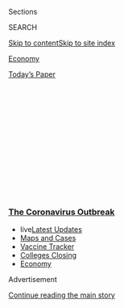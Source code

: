 <div id="app">

<div>

<div>

<div>

<div class="NYTAppHideMasthead css-1q2w90k e1suatyy0">

<div class="section css-ui9rw0 e1suatyy2">

<div class="css-eph4ug er09x8g0">

<div class="css-6n7j50">

</div>

<span class="css-1dv1kvn">Sections</span>

<div class="css-10488qs">

<span class="css-1dv1kvn">SEARCH</span>

</div>

[Skip to content](#site-content)[Skip to site
index](#site-index)

</div>

<div id="masthead-section-label" class="css-1wr3we4 eaxe0e00">

[Economy](https://www.nytimes3xbfgragh.onion/section/business/economy)

</div>

<div class="css-10698na e1huz5gh0">

</div>

</div>

<div id="masthead-bar-one" class="section hasLinks css-15hmgas e1csuq9d3">

<div class="css-uqyvli e1csuq9d0">

</div>

<div class="css-1uqjmks e1csuq9d1">

</div>

<div class="css-9e9ivx">

[](https://myaccount.nytimes3xbfgragh.onion/auth/login?response_type=cookie&client_id=vi)

</div>

<div class="css-1bvtpon e1csuq9d2">

[Today’s
Paper](https://www.nytimes3xbfgragh.onion/section/todayspaper)

</div>

</div>

</div>

</div>

<div data-aria-hidden="false">

<div id="site-content" data-role="main">

<div>

<div class="css-1aor85t" style="opacity:0.000000001;z-index:-1;visibility:hidden">

<div class="css-1hqnpie">

<div class="css-epjblv">

<span class="css-17xtcya">[Economy](/section/business/economy)</span><span class="css-x15j1o">|</span><span class="css-fwqvlz">Coronavirus
Shutdowns: Economists Look for Better
Answers</span>

</div>

<div class="css-k008qs">

<div class="css-1iwv8en">

<span class="css-18z7m18"></span>

<div>

</div>

</div>

<span class="css-1n6z4y">https://nyti.ms/2BFamlt</span>

<div class="css-1705lsu">

<div class="css-4xjgmj">

<div class="css-4skfbu" data-role="toolbar" data-aria-label="Social Media Share buttons, Save button, and Comments Panel with current comment count" data-testid="share-tools">

  - 
  - 
  - 
  - 
    
    <div class="css-6n7j50">
    
    </div>

  - 

</div>

</div>

</div>

</div>

</div>

</div>

<div class="css-13pd83m">

<div class="css-l9svim">

### [<span class="css-pa1jbp"><span class="css-1rxm0ex">The Coronavirus</span><span class="css-1rxm0ex"> Outbreak</span></span>](https://www.nytimes3xbfgragh.onion/news-event/coronavirus?name=styln-coronavirus-markets&region=TOP_BANNER&variant=undefined&block=storyline_menu_recirc&action=click&pgtype=Article&impression_id=e07b1660-e385-11ea-a6bd-919622e83b69)

  - <span class="css-ousu42"><span class="css-12clwdu">live</span>[Latest
    Updates](https://www.nytimes3xbfgragh.onion/2020/08/20/world/coronavirus-covid.html?name=styln-coronavirus-markets&region=TOP_BANNER&variant=undefined&block=storyline_menu_recirc&action=click&pgtype=Article&impression_id=e07b1661-e385-11ea-a6bd-919622e83b69)</span>
  - <span class="css-ousu42">[Maps and
    Cases](https://www.nytimes3xbfgragh.onion/interactive/2020/us/coronavirus-us-cases.html?name=styln-coronavirus-markets&region=TOP_BANNER&variant=undefined&block=storyline_menu_recirc&action=click&pgtype=Article&impression_id=e07b1662-e385-11ea-a6bd-919622e83b69)</span>
  - <span class="css-ousu42">[Vaccine
    Tracker](https://www.nytimes3xbfgragh.onion/interactive/2020/science/coronavirus-vaccine-tracker.html?name=styln-coronavirus-markets&region=TOP_BANNER&variant=undefined&block=storyline_menu_recirc&action=click&pgtype=Article&impression_id=e07b1663-e385-11ea-a6bd-919622e83b69)</span>
  - <span class="css-ousu42">[Colleges
    Closing](https://www.nytimes3xbfgragh.onion/2020/08/19/us/colleges-closing-covid.html?name=styln-coronavirus-markets&region=TOP_BANNER&variant=undefined&block=storyline_menu_recirc&action=click&pgtype=Article&impression_id=e07b1664-e385-11ea-a6bd-919622e83b69)</span>
  - <span class="css-ousu42">[Economy](https://www.nytimes3xbfgragh.onion/live/2020/08/20/business/stock-market-today-coronavirus?name=styln-coronavirus-markets&region=TOP_BANNER&variant=undefined&block=storyline_menu_recirc&action=click&pgtype=Article&impression_id=e07b1665-e385-11ea-a6bd-919622e83b69)</span>

</div>

</div>

<div id="top-wrapper" class="css-1sy8kpn">

<div id="top-slug" class="css-l9onyx">

Advertisement

</div>

[Continue reading the main
story](#after-top)

<div class="ad top-wrapper" style="text-align:center;height:100%;display:block;min-height:250px">

<div id="top" class="place-ad" data-position="top" data-size-key="top">

</div>

</div>

<div id="after-top">

</div>

</div>

<div>

<div id="sponsor-wrapper" class="css-1hyfx7x">

<div id="sponsor-slug" class="css-19vbshk">

Supported by

</div>

[Continue reading the main
story](#after-sponsor)

<div id="sponsor" class="ad sponsor-wrapper" style="text-align:center;height:100%;display:block">

</div>

<div id="after-sponsor">

</div>

</div>

<div class="css-186x18t">

</div>

<div class="css-1vkm6nb ehdk2mb0">

# Coronavirus Shutdowns: Economists Look for Better Answers

</div>

Researchers are developing models for more targeted closings (and
reopenings) that would curb the spread of infection at a less severe
economic cost.

<div class="css-18e8msd">

<div class="css-vp77d3 epjyd6m0">

<div class="css-hus3qt ey68jwv0" data-aria-hidden="true">

[![Eduardo
Porter](https://static01.graylady3jvrrxbe.onion/images/2018/02/20/multimedia/author-eduardo-porter/author-eduardo-porter-thumbLarge.jpg
"Eduardo Porter")](https://www.nytimes3xbfgragh.onion/by/eduardo-porter)

</div>

<div class="css-1baulvz">

By [<span class="css-1baulvz last-byline" itemprop="name">Eduardo
Porter</span>](https://www.nytimes3xbfgragh.onion/by/eduardo-porter)

</div>

</div>

  - 
    
    <div class="css-ld3wwf e16638kd2">
    
    June 6,
    2020
    
    </div>

  - 
    
    <div class="css-4xjgmj">
    
    <div class="css-d8bdto" data-role="toolbar" data-aria-label="Social Media Share buttons, Save button, and Comments Panel with current comment count" data-testid="share-tools">
    
      - 
      - 
      - 
      - 
        
        <div class="css-6n7j50">
        
        </div>
    
      - 
    
    </div>
    
    </div>

</div>

<div class="css-mdjrty">

[Leer en
español](https://www.nytimes3xbfgragh.onion/es/2020/06/08/espanol/negocios/economia-coronavirus-cierres.html "Read in Spanish")

</div>

</div>

<div class="section meteredContent css-1r7ky0e" name="articleBody" itemprop="articleBody">

<div class="css-1fanzo5 StoryBodyCompanionColumn">

<div class="css-53u6y8">

As Covid-19 cases took off in New York in March, Gov. Andrew M. Cuomo
imposed a lockdown of nonessential businesses to slow the spread of the
coronavirus, calling it “[the most drastic action we can
take](https://www.nytimes3xbfgragh.onion/2020/03/20/us/ny-ca-stay-home-order.html).”

Now researchers say more targeted approaches — in New York and elsewhere
— might have protected public health with less economic pain.

Businesses in New York City, where an initial phase of reopening is to
begin on Monday, have been mostly shut down for 11 weeks. But a study
has found that the economic cost could have been reduced by a third or
more by strategically choosing neighborhoods to close, calibrating the
risk of infection for local residents and workers with the impact on
local jobs.

</div>

</div>

<div class="css-1fanzo5 StoryBodyCompanionColumn">

<div class="css-53u6y8">

The ZIP codes most affected by the outbreak are not necessarily the
places with the highest concentration of jobs. It would be possible to
keep businesses in certain areas open if the chances of spreading the
virus there were low, especially if the economic cost of closing them
was disproportionately high, the researchers
found.

</div>

</div>

<div id="virus-strategies-employment-infections" class="section interactive-content interactive-size-scoop css-1fwl6kh" data-id="100000007160400">

<div class="css-17ih8de interactive-body" data-sourceid="100000007160400">

<div id="g-employment-infections-box" class="ai2html">

<div id="g-employment-infections-335" class="g-artboard" style="max-width: 335px;max-height: 705px" data-aspect-ratio="0.475" data-min-width="0" data-max-width="599">

<div style="padding: 0 0 210.3654% 0;">

</div>

![](data:image/gif;base64,R0lGODlhCgAKAIAAAB8fHwAAACH5BAEAAAAALAAAAAAKAAoAAAIIhI+py+0PYysAOw==)

<div id="g-ai0-1" class="g-graphic g-aiAbs g-aiPointText" style="top:0.8842%;margin-top:-8.2px;left:0.0001%;width:203px;">

Employment in each ZIP
code

</div>

<div id="g-ai0-2" class="g-graphic g-aiAbs g-aiPointText" style="top:4.0055%;margin-top:-6.2px;right:86.8657%;width:66px;">

209,000

</div>

<div id="g-ai0-3" class="g-boroughs g-aiAbs g-aiPointText" style="top:8.972%;margin-top:-6.2px;left:69.2761%;margin-left:-31.5px;width:63px;">

BRONX

</div>

<div id="g-ai0-4" class="g-graphic g-aiAbs g-aiPointText" style="top:8.972%;margin-top:-6.2px;right:86.8657%;width:66px;">

100,000

</div>

<div id="g-ai0-5" class="g-graphic g-aiAbs g-aiPointText" style="top:13.7966%;margin-top:-6.2px;right:86.6149%;width:60px;">

45,000

</div>

<div id="g-ai0-6" class="g-graphic g-aiAbs g-aiPointText" style="top:18.7631%;margin-top:-6.2px;right:86.6149%;width:60px;">

20,000

</div>

<div id="g-ai0-7" class="g-boroughs g-aiAbs g-aiPointText" style="top:20.6077%;margin-top:-6.2px;left:46.4801%;margin-left:-47px;width:94px;">

MANHATTAN

</div>

<div id="g-ai0-8" class="g-boroughs g-aiAbs g-aiPointText" style="top:20.8915%;margin-top:-6.2px;left:82.8221%;margin-left:-35px;width:70px;">

QUEENS

</div>

<div id="g-ai0-9" class="g-graphic g-aiAbs g-aiPointText" style="top:23.7295%;margin-top:-6.2px;right:86.6149%;width:60px;">

10,000

</div>

<div id="g-ai0-10" class="g-graphic g-aiAbs g-aiPointText" style="top:28.696%;margin-top:-6.2px;right:86.6808%;width:29px;">

0

</div>

<div id="g-ai0-11" class="g-boroughs g-aiAbs g-aiPointText" style="top:31.8178%;margin-top:-6.2px;left:56.4001%;margin-left:-42.5px;width:85px;">

BROOKLYN

</div>

<div id="g-ai0-12" class="g-boroughs g-aiAbs g-aiPointText" style="top:43.1698%;margin-top:-6.2px;left:26.4209%;margin-left:-56px;width:112px;">

STATEN
ISLAND

</div>

<div id="g-ai0-13" class="g-graphic g-aiAbs g-aiPointText" style="top:52.9613%;margin-top:-8.2px;left:-0.0001%;width:141px;">

Covid-19
infections

</div>

<div id="g-ai0-14" class="g-graphic g-aiAbs g-aiPointText" style="top:56.2246%;margin-top:-6.2px;right:90.7463%;width:53px;">

4,400

</div>

<div id="g-ai0-15" class="g-graphic g-aiAbs" style="top:59.4559%;left:16.0601%;width:18.5075%;">

Number of cases in each ZIP code as of May
28

</div>

<div id="g-ai0-16" class="g-boroughs g-aiAbs g-aiPointText" style="top:61.0491%;margin-top:-6.2px;left:67.4992%;margin-left:-31.5px;width:63px;">

BRONX

</div>

<div id="g-ai0-17" class="g-graphic g-aiAbs g-aiPointText" style="top:61.191%;margin-top:-6.2px;right:90.7463%;width:53px;">

2,500

</div>

<div id="g-ai0-18" class="g-graphic g-aiAbs g-aiPointText" style="top:66.0156%;margin-top:-6.2px;right:90.7463%;width:53px;">

1,700

</div>

<div id="g-ai0-19" class="g-graphic g-aiAbs g-aiPointText" style="top:70.9821%;margin-top:-6.2px;right:90.7938%;width:46px;">

1,00

</div>

<div id="g-ai0-20" class="g-boroughs g-aiAbs g-aiPointText" style="top:72.6849%;margin-top:-6.2px;left:44.7032%;margin-left:-47px;width:94px;">

MANHATTAN

</div>

<div id="g-ai0-21" class="g-boroughs g-aiAbs g-aiPointText" style="top:72.9686%;margin-top:-6.2px;left:81.045%;margin-left:-35px;width:70px;">

QUEENS

</div>

<div id="g-ai0-22" class="g-graphic g-aiAbs g-aiPointText" style="top:75.9486%;margin-top:-6.2px;right:90.6685%;width:43px;">

400

</div>

<div id="g-ai0-23" class="g-graphic g-aiAbs g-aiPointText" style="top:80.9151%;margin-top:-6.2px;right:90.7641%;width:29px;">

0

</div>

<div id="g-ai0-24" class="g-boroughs g-aiAbs g-aiPointText" style="top:83.8949%;margin-top:-6.2px;left:54.6232%;margin-left:-42.5px;width:85px;">

BROOKLYN

</div>

<div id="g-ai0-25" class="g-boroughs g-aiAbs g-aiPointText" style="top:95.2469%;margin-top:-6.2px;left:24.644%;margin-left:-56px;width:112px;">

STATEN
ISLAND

</div>

</div>

<div id="g-employment-infections-600" class="g-artboard" style="width:600px; height:400px;" data-aspect-ratio="1.5" data-min-width="600" data-max-width="1049">

<div style="">

</div>

![](data:image/gif;base64,R0lGODlhCgAKAIAAAB8fHwAAACH5BAEAAAAALAAAAAAKAAoAAAIIhI+py+0PYysAOw==)

<div id="g-ai1-1" class="g-graphic g-aiAbs g-aiPointText" style="top:14.816%;margin-top:-18.3px;left:9.6769%;margin-left:-63.5px;width:127px;">

Employment in

each ZIP
code

</div>

<div id="g-ai1-2" class="g-graphic g-aiAbs g-aiPointText" style="top:14.816%;margin-top:-18.3px;left:63.4553%;margin-left:-45.5px;width:91px;">

Covid-19

infections

</div>

<div id="g-ai1-3" class="g-boroughs g-aiAbs g-aiPointText" style="top:14.5569%;margin-top:-11.2px;left:35.5349%;margin-left:-31.5px;width:63px;">

BRONX

</div>

<div id="g-ai1-4" class="g-boroughs g-aiAbs g-aiPointText" style="top:14.5569%;margin-top:-11.2px;left:83.4589%;margin-left:-31.5px;width:63px;">

BRONX

</div>

<div id="g-ai1-5" class="g-boroughs g-aiAbs g-aiPointText" style="top:34.5569%;margin-top:-11.2px;left:42.644%;margin-left:-35px;width:70px;">

QUEENS

</div>

<div id="g-ai1-6" class="g-boroughs g-aiAbs g-aiPointText" style="top:34.5569%;margin-top:-11.2px;left:90.5678%;margin-left:-35px;width:70px;">

QUEENS

</div>

<div id="g-ai1-7" class="g-boroughs g-aiAbs g-aiPointText" style="top:36.0569%;margin-top:-11.2px;left:17.7794%;margin-left:-47px;width:94px;">

MANHATTAN

</div>

<div id="g-ai1-8" class="g-boroughs g-aiAbs g-aiPointText" style="top:36.0569%;margin-top:-11.2px;left:65.7034%;margin-left:-47px;width:94px;">

MANHATTAN

</div>

<div id="g-ai1-9" class="g-boroughs g-aiAbs g-aiPointText" style="top:52.8069%;margin-top:-11.2px;left:28.7788%;margin-left:-42.5px;width:85px;">

BROOKLYN

</div>

<div id="g-ai1-10" class="g-boroughs g-aiAbs g-aiPointText" style="top:52.8069%;margin-top:-11.2px;left:76.7027%;margin-left:-42.5px;width:85px;">

BROOKLYN

</div>

<div id="g-ai1-11" class="g-boroughs g-aiAbs g-aiPointText" style="top:71.557%;margin-top:-11.2px;left:13.0501%;margin-left:-56px;width:112px;">

STATEN
ISLAND

</div>

<div id="g-ai1-12" class="g-boroughs g-aiAbs g-aiPointText" style="top:71.557%;margin-top:-11.2px;left:60.9739%;margin-left:-56px;width:112px;">

STATEN
ISLAND

</div>

<div id="g-ai1-13" class="g-graphic g-aiAbs g-aiPointText" style="top:88.1868%;margin-top:-7.7px;left:22.7258%;margin-left:-82px;width:164px;">

Employment in
thousands

</div>

<div id="g-ai1-14" class="g-graphic g-aiAbs g-aiPointText" style="top:88.1868%;margin-top:-7.7px;left:74.7615%;margin-left:-141px;width:282px;">

Number of cases in each ZIP code as of May
28

</div>

<div id="g-ai1-15" class="g-graphic g-aiAbs g-aiPointText" style="top:96.6868%;margin-top:-7.7px;left:0.8614%;margin-left:-14.5px;width:29px;">

0

</div>

<div id="g-ai1-16" class="g-graphic g-aiAbs g-aiPointText" style="top:96.6868%;margin-top:-7.7px;left:9.7111%;margin-left:-18.5px;width:37px;">

10

</div>

<div id="g-ai1-17" class="g-graphic g-aiAbs g-aiPointText" style="top:96.6868%;margin-top:-7.7px;left:18.5116%;margin-left:-18.5px;width:37px;">

20

</div>

<div id="g-ai1-18" class="g-graphic g-aiAbs g-aiPointText" style="top:96.6868%;margin-top:-7.7px;left:27.3121%;margin-left:-18.5px;width:37px;">

45

</div>

<div id="g-ai1-19" class="g-graphic g-aiAbs g-aiPointText" style="top:96.6868%;margin-top:-7.7px;left:36.0783%;margin-left:-22px;width:44px;">

100

</div>

<div id="g-ai1-20" class="g-graphic g-aiAbs g-aiPointText" style="top:96.6868%;margin-top:-7.7px;left:44.8788%;margin-left:-22px;width:44px;">

209

</div>

<div id="g-ai1-21" class="g-graphic g-aiAbs g-aiPointText" style="top:96.6868%;margin-top:-7.7px;left:52.717%;margin-left:-14.5px;width:29px;">

0

</div>

<div id="g-ai1-22" class="g-graphic g-aiAbs g-aiPointText" style="top:96.6868%;margin-top:-7.7px;left:61.5326%;margin-left:-22px;width:44px;">

400

</div>

<div id="g-ai1-23" class="g-graphic g-aiAbs g-aiPointText" style="top:96.6868%;margin-top:-7.7px;left:70.3234%;margin-left:-27.5px;width:55px;">

1,000

</div>

<div id="g-ai1-24" class="g-graphic g-aiAbs g-aiPointText" style="top:96.6868%;margin-top:-7.7px;left:79.1239%;margin-left:-27.5px;width:55px;">

1,700

</div>

<div id="g-ai1-25" class="g-graphic g-aiAbs g-aiPointText" style="top:96.6868%;margin-top:-7.7px;left:87.9243%;margin-left:-27.5px;width:55px;">

2,500

</div>

<div id="g-ai1-26" class="g-graphic g-aiAbs g-aiPointText" style="top:96.6868%;margin-top:-7.7px;left:96.7247%;margin-left:-27.5px;width:55px;">

4,400

</div>

</div>

<div id="g-employment-infections-1050" class="g-artboard" style="width:1050px; height:547.65143098985px;" data-aspect-ratio="1.917" data-min-width="1050">

<div style="">

</div>

![](data:image/gif;base64,R0lGODlhCgAKAIAAAB8fHwAAACH5BAEAAAAALAAAAAAKAAoAAAIIhI+py+0PYysAOw==)

<div id="g-ai2-1" class="g-graphic g-aiAbs g-aiPointText" style="top:5.3436%;margin-top:-18.3px;left:6.4416%;width:127px;">

Employment in

each ZIP
code

</div>

<div id="g-ai2-2" class="g-graphic g-aiAbs g-aiPointText" style="top:5.7087%;margin-top:-18.3px;left:56.3257%;width:91px;">

Covid-19

infections

</div>

<div id="g-ai2-3" class="g-graphic g-aiAbs g-aiPointText" style="top:13.8313%;margin-top:-6.7px;right:88.987%;width:70px;">

209,000

</div>

<div id="g-ai2-4" class="g-graphic g-aiAbs g-aiPointText" style="top:14.0139%;margin-top:-6.7px;right:40.5314%;width:55px;">

4,400

</div>

<div id="g-ai2-5" class="g-graphic g-aiAbs" style="top:19.3554%;left:61.6939%;width:5.9048%;">

Number of cases in each ZIP code as of May
28

</div>

<div id="g-ai2-6" class="g-graphic g-aiAbs g-aiPointText" style="top:21.8656%;margin-top:-6.7px;right:88.987%;width:70px;">

100,000

</div>

<div id="g-ai2-7" class="g-graphic g-aiAbs g-aiPointText" style="top:22.2308%;margin-top:-6.7px;right:40.5314%;width:55px;">

2,500

</div>

<div id="g-ai2-8" class="g-boroughs g-aiAbs g-aiPointText" style="top:22.3185%;margin-top:-11.2px;left:34.5799%;margin-left:-31.5px;width:63px;">

BRONX

</div>

<div id="g-ai2-9" class="g-boroughs g-aiAbs g-aiPointText" style="top:22.3185%;margin-top:-11.2px;left:83.6893%;margin-left:-31.5px;width:63px;">

BRONX

</div>

<div id="g-ai2-10" class="g-graphic g-aiAbs g-aiPointText" style="top:30.0825%;margin-top:-6.7px;right:88.9479%;width:63px;">

45,000

</div>

<div id="g-ai2-11" class="g-graphic g-aiAbs g-aiPointText" style="top:30.4477%;margin-top:-6.7px;right:40.5314%;width:55px;">

1,700

</div>

<div id="g-ai2-12" class="g-graphic g-aiAbs g-aiPointText" style="top:38.2994%;margin-top:-6.7px;right:88.9479%;width:63px;">

20,000

</div>

<div id="g-ai2-13" class="g-graphic g-aiAbs g-aiPointText" style="top:38.6646%;margin-top:-6.7px;right:40.5313%;width:55px;">

1,000

</div>

<div id="g-ai2-14" class="g-boroughs g-aiAbs g-aiPointText" style="top:43.8651%;margin-top:-11.2px;left:22.5696%;margin-left:-47px;width:94px;">

MANHATTAN

</div>

<div id="g-ai2-15" class="g-boroughs g-aiAbs g-aiPointText" style="top:43.8651%;margin-top:-11.2px;left:71.6789%;margin-left:-47px;width:94px;">

MANHATTAN

</div>

<div id="g-ai2-16" class="g-boroughs g-aiAbs g-aiPointText" style="top:44.4128%;margin-top:-11.2px;left:40.917%;margin-left:-35px;width:70px;">

QUEENS

</div>

<div id="g-ai2-17" class="g-boroughs g-aiAbs g-aiPointText" style="top:44.4128%;margin-top:-11.2px;left:90.0264%;margin-left:-35px;width:70px;">

QUEENS

</div>

<div id="g-ai2-18" class="g-graphic g-aiAbs g-aiPointText" style="top:46.5163%;margin-top:-6.7px;right:88.9479%;width:63px;">

10,000

</div>

<div id="g-ai2-19" class="g-graphic g-aiAbs g-aiPointText" style="top:46.8815%;margin-top:-6.7px;right:40.5205%;width:44px;">

400

</div>

<div id="g-ai2-20" class="g-graphic g-aiAbs g-aiPointText" style="top:54.5506%;margin-top:-6.7px;right:89.0103%;width:29px;">

0

</div>

<div id="g-ai2-21" class="g-graphic g-aiAbs g-aiPointText" style="top:54.9158%;margin-top:-6.7px;right:40.5376%;width:29px;">

0

</div>

<div id="g-ai2-22" class="g-boroughs g-aiAbs g-aiPointText" style="top:69.2462%;margin-top:-11.2px;left:27.1472%;margin-left:-42.5px;width:85px;">

BROOKLYN

</div>

<div id="g-ai2-23" class="g-boroughs g-aiAbs g-aiPointText" style="top:69.2462%;margin-top:-11.2px;left:76.2566%;margin-left:-42.5px;width:85px;">

BROOKLYN

</div>

<div id="g-ai2-24" class="g-boroughs g-aiAbs g-aiPointText" style="top:75.8197%;margin-top:-11.2px;left:10.9754%;margin-left:-56px;width:112px;">

STATEN
ISLAND

</div>

<div id="g-ai2-25" class="g-boroughs g-aiAbs g-aiPointText" style="top:75.8197%;margin-top:-11.2px;left:60.0848%;margin-left:-56px;width:112px;">

STATEN ISLAND

</div>

</div>

</div>

</div>

Sources: John R. Birge, Ozan Candogan (Univ. of Chicago) and Yiding Feng
(Northwestern Univ.); New York City Department of Health and Mental
Hygiene

By Karl Russell

</div>

<div class="css-1fanzo5 StoryBodyCompanionColumn">

<div class="css-53u6y8">

“The blunt instrument of a uniform policy causes more economic and
related health harm than is necessary to accomplish the same goal of not
increasing infections,” said John Birge, a mathematician at the
University of Chicago who was an author of the study.

Other researchers are taking on the problem by assessing the relative
level of risk posed by different businesses.

“The distinction between essential and nonessential businesses is very
arbitrary,” said Katherine Baicker, an economist at the University of
Chicago involved in some of the research. “In a world where policymakers
could be nuanced across type of business, geography and time, the policy
response could be much better.”

With daily Covid-19 deaths abating in New York and many other parts of
the country, and cities and states easing lockdowns, researchers are
beginning to assess alternative strategies to manage the spread of the
virus. Much of their work involves using data to devise less restrictive
containment policies, in the United States and elsewhere.

</div>

</div>

<div class="css-1fanzo5 StoryBodyCompanionColumn">

<div class="css-53u6y8">

In Europe, France and Spain have adopted versions of [a plan put
forth](https://www.oecd-forum.org/channels/1642-international-co-operation/posts/toward-a-european-network-of-green-zones-to-avoid-summer-collapse)
by Bary S.R. Pradelski, an economist at Oxford University, and Miquel
Oliu-Barton, a mathematician at the Université Paris-Dauphine, to divide
countries into dangerous red and safer green zones, and allow travel
within and between the green while strictly curtailing it in the
red.

<div id="NYT_MAIN_CONTENT_1_REGION" class="css-9tf9ac">

<div>

<div id="styln-covid-updates-markets" class="section interactive-content interactive-size-medium css-1ftcdic">

<div class="css-17ih8de interactive-body">

<div id="styln-briefing-block">

<div class="briefing-block-header-section">

# [Latest Updates: The Coronavirus Outbreak and the Economy](https://www.nytimes3xbfgragh.onion/live/2020/08/20/business/stock-market-today-coronavirus?action=click&pgtype=Article&state=default&region=MAIN_CONTENT_1&context=storylines_live_updates)

</div>

<div class="briefing-block-lb-items">

<div class="briefing-block-update-time">

[10h
ago](https://www.nytimes3xbfgragh.onion/live/2020/08/20/business/stock-market-today-coronavirus?action=click&pgtype=Article&state=default&region=MAIN_CONTENT_1&context=storylines_live_updates#the-producer-of-unhinged-makes-a-big-bet-on-audiences-returning-to-theaters)

</div>

<div>

[The producer of ‘Unhinged’ makes a big bet on audiences returning to
theaters.](https://www.nytimes3xbfgragh.onion/live/2020/08/20/business/stock-market-today-coronavirus?action=click&pgtype=Article&state=default&region=MAIN_CONTENT_1&context=storylines_live_updates#the-producer-of-unhinged-makes-a-big-bet-on-audiences-returning-to-theaters)

</div>

<div class="briefing-block-update-time">

[19h
ago](https://www.nytimes3xbfgragh.onion/live/2020/08/20/business/stock-market-today-coronavirus?action=click&pgtype=Article&state=default&region=MAIN_CONTENT_1&context=storylines_live_updates#american-airlines-to-stop-flights-to-15-cities-after-government-aid-ends)

</div>

<div>

[American Airlines to stop flights to 15 cities after government aid
ends.](https://www.nytimes3xbfgragh.onion/live/2020/08/20/business/stock-market-today-coronavirus?action=click&pgtype=Article&state=default&region=MAIN_CONTENT_1&context=storylines_live_updates#american-airlines-to-stop-flights-to-15-cities-after-government-aid-ends)

</div>

<div class="briefing-block-update-time">

[19h
ago](https://www.nytimes3xbfgragh.onion/live/2020/08/20/business/stock-market-today-coronavirus?action=click&pgtype=Article&state=default&region=MAIN_CONTENT_1&context=storylines_live_updates#without-school-plays-and-assemblies-a-technicians-livelihood-withers)

</div>

<div>

[Without school plays and assemblies, a technician’s livelihood
withers.](https://www.nytimes3xbfgragh.onion/live/2020/08/20/business/stock-market-today-coronavirus?action=click&pgtype=Article&state=default&region=MAIN_CONTENT_1&context=storylines_live_updates#without-school-plays-and-assemblies-a-technicians-livelihood-withers)

</div>

</div>

<div class="briefing-block-footer">

<div class="briefing-block-footer-meta">

[See more
updates](https://www.nytimes3xbfgragh.onion/live/2020/08/20/business/stock-market-today-coronavirus?action=click&pgtype=Article&state=default&region=MAIN_CONTENT_1&context=storylines_live_updates)

</div>

<div class="briefing-block-briefinglinks">

<span>More live coverage:</span>
[Global](https://www.nytimes3xbfgragh.onion/2020/08/20/world/coronavirus-covid.html?action=click&pgtype=Article&state=default&region=MAIN_CONTENT_1&context=storylines_live_updates)

</div>

</div>

</div>

</div>

</div>

</div>

</div>

The researchers are pushing for the European Union to reopen the tourism
business that is so critical for southern European countries by allowing
travel between green areas that have low infection rates, hospital
capacity to spare, and effective testing and tracing systems.
Governments could focus their resources on the red areas of most
economic importance, increasing testing and adding hospital capacity to
turn them green.

“The impact of not having any tourism in the summer would bring Greece,
Italy and Spain to an economic situation like they experienced in the
Great Recession,” Mr. Pradelski said. Spain, for instance, has agreed to
open the island of Majorca to tourists from some countries, including
Germany and France, while keeping it closed to travel to and from the
Spanish mainland.

In the United States, a group of researchers including Ms. Baicker is
[following a different
track](https://www.nytimes3xbfgragh.onion/interactive/2020/05/06/opinion/coronavirus-us-reopen.html):
using cellphone data and surveys to identify which businesses are more
crowded, as well as how much of their business is conducted indoors, and
how much interaction it involves, either person to person or via
touching shared surfaces.

Customers tend to linger longer in a Chuck E. Cheese than in a
Chick-fil-A, increasing their risk of contagion if somebody nearby is
infected. Chick-fil-A, however, receives a lot more customers per square
foot, bringing more people in contact with one another. Nail salons
involve more personal interaction than lawn and garden stores. Some
restaurants are packed at certain times, while others receive a steady
trickle throughout the day.

The researchers’ idea is that businesses could retrofit in ways suited
to each — say, spacing out tables or limiting foot traffic — while
safeguarding health. Moreover, with access to real-time information,
consumers could avoid riskier businesses and shop when their preferred
stores might be less crowded.

The New York City study also relied on cellphone data. [That
research](https://papers.ssrn.com/sol3/papers.cfm?abstract_id=3590621),
by Mr. Birge and Ozan Candogan of the University of Chicago and Yiding
Feng of Northwestern University, is based on the premise that residents
of one neighborhood can become infected, or infect others, while at work
in another — depending on how long they spend there and the infection
rate in both. The risk of spreading the virus by opening a given
neighborhood to business also rises with the size of its susceptible
population.

</div>

</div>

<div class="css-1fanzo5 StoryBodyCompanionColumn">

<div class="css-53u6y8">

“Mobility plays a key role,” Mr. Candogan said. “With smart policies we
could reduce the spread of the disease and minimize job losses.” The
study identifies the plan that preserves as much employment as possible
even as it contains the disease.

“With appropriate targeting,” the scholars wrote, “it is possible to
achieve a reduction in infections with up to 33 percent to 42 percent
lower economic cost than uniform citywide closure policies.”

New York City is not in absolute control of its destiny. If adjoining
areas in Westchester County, Long Island and New Jersey remain open for
business, New Yorkers who are infected while at work there will spread
the virus in the city when they return home.

But even at the peak of contagion in mid-April, assuming 80 percent of
businesses remained open in neighboring counties, judiciously shutting
down businesses would have allowed New York City to reduce infection
rates in every neighborhood while keeping 40 percent of its economy
open, the three researchers found.

The challenge gets easier as the infection rate declines. If New York
reaches a point over the summer in which infection has pretty much faded
and the task is to prevent the virus from reasserting itself, many more
businesses could reopen, according to the
researchers.

</div>

</div>

<div id="virus-strategies-closings" class="section interactive-content interactive-size-scoop css-1fwl6kh" data-id="100000007158288">

<div class="css-17ih8de interactive-body" data-sourceid="100000007158288">

<div id="g-virus-strategies-box" class="ai2html">

<div id="g-virus-strategies-335" class="g-artboard" style="max-width: 335px;max-height: 721px" data-aspect-ratio="0.465" data-min-width="0" data-max-width="599">

<div style="padding: 0 0 215.0932% 0;">

</div>

![](data:image/gif;base64,R0lGODlhCgAKAIAAAB8fHwAAACH5BAEAAAAALAAAAAAKAAoAAAIIhI+py+0PYysAOw==)

<div id="g-ai0-1" class="g-graphic g-aiAbs g-aiPointText" style="top:0.8695%;margin-top:-8.3px;left:49.9992%;margin-left:-145.5px;width:291px;">

Share of the economy that could remain
open

</div>

<div id="g-ai0-2" class="g-graphic g-aiAbs g-aiPointText" style="top:5.0998%;margin-top:-7.7px;left:1.49%;margin-left:-14.5px;width:29px;">

0

</div>

<div id="g-ai0-3" class="g-graphic g-aiAbs g-aiPointText" style="top:5.0998%;margin-top:-7.7px;left:20.1833%;margin-left:-18.5px;width:37px;">

10

</div>

<div id="g-ai0-4" class="g-graphic g-aiAbs g-aiPointText" style="top:5.0998%;margin-top:-7.7px;left:38.7889%;margin-left:-18.5px;width:37px;">

48

</div>

<div id="g-ai0-5" class="g-graphic g-aiAbs g-aiPointText" style="top:5.0998%;margin-top:-7.7px;left:57.3943%;margin-left:-18.5px;width:37px;">

68

</div>

<div id="g-ai0-6" class="g-graphic g-aiAbs g-aiPointText" style="top:5.0998%;margin-top:-7.7px;left:75.9998%;margin-left:-18.5px;width:37px;">

91

</div>

<div id="g-ai0-7" class="g-graphic g-aiAbs g-aiPointText" style="top:5.0998%;margin-top:-7.7px;left:94.5265%;margin-left:-27.5px;width:55px;">

100%

</div>

<div id="g-ai0-8" class="g-graphic g-aiAbs g-aiPointText" style="top:7.9402%;margin-top:-7.2px;left:26.2916%;width:180px;">

FEWER BUSINESSES
OPEN

</div>

<div id="g-ai0-9" class="g-graphic g-aiAbs" style="top:13.4617%;left:-0.1428%;width:49.8507%;">

How much each neighborhood would have to close to reduce the spread of
Covid-19

</div>

<div id="g-ai0-10" class="g-boroughs g-aiAbs g-aiPointText" style="top:16.8241%;margin-top:-11.2px;left:75.7835%;margin-left:-31.5px;width:63px;">

BRONX

</div>

<div id="g-ai0-11" class="g-boroughs g-aiAbs g-aiPointText" style="top:26.5387%;margin-top:-11.2px;left:52.3067%;margin-left:-47px;width:94px;">

MANHATTAN

</div>

<div id="g-ai0-12" class="g-graphic g-aiAbs g-aiPointText" style="top:32.0952%;margin-top:-15.3px;left:-0.0001%;width:109px;">

High-infection

scenario

</div>

<div id="g-ai0-13" class="g-boroughs g-aiAbs g-aiPointText" style="top:31.1184%;margin-top:-11.2px;left:78.5765%;margin-left:-35px;width:70px;">

QUEENS

</div>

<div id="g-ai0-14" class="g-boroughs g-aiAbs g-aiPointText" style="top:44.719%;margin-top:-11.2px;left:53.8534%;margin-left:-42.5px;width:85px;">

BROOKLYN

</div>

<div id="g-ai0-15" class="g-boroughs g-aiAbs g-aiPointText" style="top:53.6009%;margin-top:-11.2px;left:20.0867%;margin-left:-56px;width:112px;">

STATEN
ISLAND

</div>

<div id="g-ai0-16" class="g-boroughs g-aiAbs g-aiPointText" style="top:59.0134%;margin-top:-11.2px;left:75.7835%;margin-left:-31.5px;width:63px;">

BRONX

</div>

<div id="g-ai0-17" class="g-graphic g-aiAbs g-aiPointText" style="top:66.374%;margin-top:-15.3px;left:-0.0001%;width:105px;">

Low-infection

scenario

</div>

<div id="g-ai0-18" class="g-boroughs g-aiAbs g-aiPointText" style="top:68.5891%;margin-top:-11.2px;left:52.3067%;margin-left:-47px;width:94px;">

MANHATTAN

</div>

<div id="g-ai0-19" class="g-boroughs g-aiAbs g-aiPointText" style="top:73.3077%;margin-top:-11.2px;left:78.5765%;margin-left:-35px;width:70px;">

QUEENS

</div>

<div id="g-ai0-20" class="g-boroughs g-aiAbs g-aiPointText" style="top:86.7695%;margin-top:-11.2px;left:53.8534%;margin-left:-42.5px;width:85px;">

BROOKLYN

</div>

<div id="g-ai0-21" class="g-boroughs g-aiAbs g-aiPointText" style="top:95.6513%;margin-top:-11.2px;left:20.0867%;margin-left:-56px;width:112px;">

STATEN
ISLAND

</div>

</div>

<div id="g-virus-strategies-600" class="g-artboard" style="width:600px; height:435.212782995452px;" data-aspect-ratio="1.379" data-min-width="600" data-max-width="1049">

<div style="">

</div>

![](data:image/gif;base64,R0lGODlhCgAKAIAAAB8fHwAAACH5BAEAAAAALAAAAAAKAAoAAAIIhI+py+0PYysAOw==)

<div id="g-ai1-1" class="g-graphic g-aiAbs g-aiPointText" style="top:1.8988%;margin-top:-9.3px;left:49.9662%;margin-left:-304px;width:608px;">

How much each neighborhood would have to close to reduce the spread of
Covid-19

</div>

<div id="g-ai1-2" class="g-graphic g-aiAbs g-aiPointText" style="top:9.4817%;margin-top:-8.3px;left:49.9996%;margin-left:-145.5px;width:291px;">

Share of the economy that could remain
open

</div>

<div id="g-ai1-3" class="g-graphic g-aiAbs g-aiPointText" style="top:16.7153%;margin-top:-7.7px;left:17.9025%;margin-left:-14.5px;width:29px;">

0

</div>

<div id="g-ai1-4" class="g-graphic g-aiAbs g-aiPointText" style="top:16.7153%;margin-top:-7.7px;left:30.3446%;margin-left:-18.5px;width:37px;">

10

</div>

<div id="g-ai1-5" class="g-graphic g-aiAbs g-aiPointText" style="top:16.7153%;margin-top:-7.7px;left:42.7379%;margin-left:-18.5px;width:37px;">

48

</div>

<div id="g-ai1-6" class="g-graphic g-aiAbs g-aiPointText" style="top:16.7153%;margin-top:-7.7px;left:55.1309%;margin-left:-18.5px;width:37px;">

68

</div>

<div id="g-ai1-7" class="g-graphic g-aiAbs g-aiPointText" style="top:16.7153%;margin-top:-7.7px;left:67.5242%;margin-left:-18.5px;width:37px;">

91

</div>

<div id="g-ai1-8" class="g-graphic g-aiAbs g-aiPointText" style="top:16.7153%;margin-top:-7.7px;left:79.8733%;margin-left:-27.5px;width:55px;">

100%

</div>

<div id="g-ai1-9" class="g-graphic g-aiAbs g-aiPointText" style="top:20.499%;margin-top:-7.2px;left:39.9163%;width:180px;">

FEWER BUSINESSES
OPEN

</div>

<div id="g-ai1-10" class="g-graphic g-aiAbs g-aiPointText" style="top:35.9143%;margin-top:-18.3px;left:7.5742%;width:122px;">

High-infection

scenario

</div>

<div id="g-ai1-11" class="g-graphic g-aiAbs g-aiPointText" style="top:35.9143%;margin-top:-18.3px;left:57.4164%;width:117px;">

Low-infection

scenario

</div>

<div id="g-ai1-12" class="g-boroughs g-aiAbs g-aiPointText" style="top:44.3985%;margin-top:-11.2px;left:39.5568%;margin-left:-31.5px;width:63px;">

BRONX

</div>

<div id="g-ai1-13" class="g-boroughs g-aiAbs g-aiPointText" style="top:44.3985%;margin-top:-11.2px;left:87.1801%;margin-left:-31.5px;width:63px;">

BRONX

</div>

<div id="g-ai1-14" class="g-boroughs g-aiAbs g-aiPointText" style="top:60.7124%;margin-top:-11.2px;left:21.546%;margin-left:-47px;width:94px;">

MANHATTAN

</div>

<div id="g-ai1-15" class="g-boroughs g-aiAbs g-aiPointText" style="top:60.7124%;margin-top:-11.2px;left:69.1693%;margin-left:-47px;width:94px;">

MANHATTAN

</div>

<div id="g-ai1-16" class="g-boroughs g-aiAbs g-aiPointText" style="top:61.8612%;margin-top:-11.2px;left:41.1728%;margin-left:-35px;width:70px;">

QUEENS

</div>

<div id="g-ai1-17" class="g-boroughs g-aiAbs g-aiPointText" style="top:61.8612%;margin-top:-11.2px;left:88.7961%;margin-left:-35px;width:70px;">

QUEENS

</div>

<div id="g-ai1-18" class="g-boroughs g-aiAbs g-aiPointText" style="top:79.7835%;margin-top:-11.2px;left:28.5954%;margin-left:-42.5px;width:85px;">

BROOKLYN

</div>

<div id="g-ai1-19" class="g-boroughs g-aiAbs g-aiPointText" style="top:79.7835%;margin-top:-11.2px;left:76.2188%;margin-left:-42.5px;width:85px;">

BROOKLYN

</div>

<div id="g-ai1-20" class="g-boroughs g-aiAbs g-aiPointText" style="top:88.5149%;margin-top:-11.2px;left:9.7706%;margin-left:-56px;width:112px;">

STATEN
ISLAND

</div>

<div id="g-ai1-21" class="g-boroughs g-aiAbs g-aiPointText" style="top:88.5149%;margin-top:-11.2px;left:57.3939%;margin-left:-56px;width:112px;">

STATEN
ISLAND

</div>

</div>

<div id="g-virus-strategies-1050" class="g-artboard" style="width:1050px; height:622.116585015134px;" data-aspect-ratio="1.688" data-min-width="1050">

<div style="">

</div>

![](data:image/gif;base64,R0lGODlhCgAKAIAAAB8fHwAAACH5BAEAAAAALAAAAAAKAAoAAAIIhI+py+0PYysAOw==)

<div id="g-ai2-1" class="g-graphic g-aiAbs g-aiPointText" style="top:1.6498%;margin-top:-11.3px;left:21.4286%;width:608px;">

How much each neighborhood would have to close to reduce the spread of
Covid-19

</div>

<div id="g-ai2-2" class="g-graphic g-aiAbs g-aiPointText" style="top:8.0798%;margin-top:-8.3px;left:58.8862%;margin-left:-145.5px;width:291px;">

Share of the economy that could remain
open

</div>

<div id="g-ai2-3" class="g-graphic g-aiAbs g-aiPointText" style="top:13.1401%;margin-top:-7.7px;left:42.1378%;margin-left:-14.5px;width:29px;">

0

</div>

<div id="g-ai2-4" class="g-graphic g-aiAbs g-aiPointText" style="top:13.1401%;margin-top:-7.7px;left:48.6105%;margin-left:-18.5px;width:37px;">

10

</div>

<div id="g-ai2-5" class="g-graphic g-aiAbs g-aiPointText" style="top:13.1401%;margin-top:-7.7px;left:55.0552%;margin-left:-18.5px;width:37px;">

48

</div>

<div id="g-ai2-6" class="g-graphic g-aiAbs g-aiPointText" style="top:13.1401%;margin-top:-7.7px;left:61.4998%;margin-left:-18.5px;width:37px;">

68

</div>

<div id="g-ai2-7" class="g-graphic g-aiAbs g-aiPointText" style="top:13.1401%;margin-top:-7.7px;left:67.9446%;margin-left:-18.5px;width:37px;">

91

</div>

<div id="g-ai2-8" class="g-graphic g-aiAbs g-aiPointText" style="top:13.1401%;margin-top:-7.7px;left:74.3642%;margin-left:-27.5px;width:55px;">

100%

</div>

<div id="g-ai2-9" class="g-graphic g-aiAbs g-aiPointText" style="top:15.9479%;margin-top:-7.2px;left:52.967%;width:180px;">

FEWER BUSINESSES
OPEN

</div>

<div id="g-ai2-10" class="g-boroughs g-aiAbs g-aiPointText" style="top:29.7738%;margin-top:-11.2px;left:35.1956%;margin-left:-31.5px;width:63px;">

BRONX

</div>

<div id="g-ai2-11" class="g-boroughs g-aiAbs g-aiPointText" style="top:29.7738%;margin-top:-11.2px;left:83.9753%;margin-left:-31.5px;width:63px;">

BRONX

</div>

<div id="g-ai2-12" class="g-graphic g-aiAbs g-aiPointText" style="top:33.0008%;margin-top:-18.3px;left:12.2473%;width:122px;">

High-infection

scenario

</div>

<div id="g-ai2-13" class="g-graphic g-aiAbs g-aiPointText" style="top:33.0008%;margin-top:-18.3px;left:62.9789%;width:117px;">

Low-infection

scenario

</div>

<div id="g-ai2-14" class="g-boroughs g-aiAbs g-aiPointText" style="top:49.8665%;margin-top:-11.2px;left:40.6064%;margin-left:-35px;width:70px;">

QUEENS

</div>

<div id="g-ai2-15" class="g-boroughs g-aiAbs g-aiPointText" style="top:49.8665%;margin-top:-11.2px;left:89.4676%;margin-left:-35px;width:70px;">

QUEENS

</div>

<div id="g-ai2-16" class="g-boroughs g-aiAbs g-aiPointText" style="top:51.9561%;margin-top:-11.2px;left:22.0921%;margin-left:-47px;width:94px;">

MANHATTAN

</div>

<div id="g-ai2-17" class="g-boroughs g-aiAbs g-aiPointText" style="top:51.9561%;margin-top:-11.2px;left:71.4227%;margin-left:-47px;width:94px;">

MANHATTAN

</div>

<div id="g-ai2-18" class="g-boroughs g-aiAbs g-aiPointText" style="top:70.7629%;margin-top:-11.2px;left:27.1097%;margin-left:-42.5px;width:85px;">

BROOKLYN

</div>

<div id="g-ai2-19" class="g-boroughs g-aiAbs g-aiPointText" style="top:70.7629%;margin-top:-11.2px;left:76.4513%;margin-left:-42.5px;width:85px;">

BROOKLYN

</div>

<div id="g-ai2-20" class="g-boroughs g-aiAbs g-aiPointText" style="top:76.871%;margin-top:-11.2px;left:13.0284%;margin-left:-56px;width:112px;">

STATEN
ISLAND

</div>

<div id="g-ai2-21" class="g-boroughs g-aiAbs g-aiPointText" style="top:76.871%;margin-top:-11.2px;left:61.6767%;margin-left:-56px;width:112px;">

STATEN ISLAND

</div>

</div>

</div>

</div>

Source: John R. Birge, Ozan Candogan (University of Chicago) and Yiding
Feng (Northwestern University)

By Karl Russell

</div>

<div class="css-1fanzo5 StoryBodyCompanionColumn">

<div class="css-53u6y8">

In the first case, during the peak of the outbreak, Wall Street would
have had to remain shuttered, as indeed most businesses in Manhattan.
But companies in Manhattan’s garment district, where there are lots of
jobs but only a small resident population, could have opened for
business, as well as those across a large swath of the other boroughs.
Their risk of contagion from outsiders coming in to work there was small
enough, and the gain from maintaining their jobs large enough, to
justify keeping them humming.

</div>

</div>

<div class="css-1fanzo5 StoryBodyCompanionColumn">

<div class="css-53u6y8">

When New York manages to sharply reduce infection rates, and the
challenge becomes preventing a second wave, the city could keep 87
percent of its economy running even if adjoining counties were operating
at 80 percent capacity, the researchers concluded. Jackson Heights and
Corona in Queens would have to keep most of their businesses closed, as
would some big chunks of Manhattan’s Upper East Side and Kingsbridge
Heights in the Bronx. But most neighborhoods could allow business
broadly to resume operation.

It’s unclear to what extent these studies could yield useful policy. It
might be difficult for Mr. Cuomo or Mayor Bill de Blasio to close down a
neighborhood and keep the adjoining ones open. One striking feature
arising from this research, in any case, is the extent to which data
could help steer decisions.

Both American studies rely on cellphone data reflecting patterns of
movement and commerce. Researchers do not have access to information
about individual users.

But more data is available. Researchers from Pennsylvania State
University, the University of Chicago and the University of California,
San Diego, [studied what could be
done](https://bfi.uchicago.edu/working-paper/the-cost-of-privacy-welfare-effects-of-the-disclosure-of-covid-19-cases/)
with cellphone tracking data that, instead, detailed the travel history
of people who had become infected. That’s what happened in South Korea.

South Korea [detected its first
case](https://www.nytimes3xbfgragh.onion/article/coronavirus-timeline.html)
of Covid-19 on Jan. 20, one day before the United States did. By May 26,
295 out of every million Americans had died from the disease, almost 60
times South Korea’s rate. And it contained the disease without a
lockdown. The International Monetary Fund expects South Korea’s economy
to contract by only 1.2 percent this year, compared with 5.9 percent for
the United States.

South Korea started testing people much earlier than the United States,
allowing health authorities to track potential routes of contagion and
isolate the infected. But the researchers point out that South Korea’s
strategy also relied critically on the publication of their travel
histories.

South Koreans received text messages whenever new cases were discovered
in their neighborhood, as well as information and timelines of infected
people’s travel. Though businesses were not shut down, South Koreans
knew which Starbucks had served an infected person, and could stay away
from it for a while.

</div>

</div>

<div class="css-1fanzo5 StoryBodyCompanionColumn">

<div class="css-53u6y8">

Using cellphone data to track changes in people’s commuting around town,
the economists estimated that in Seoul alone, public disclosure would
reduce the number of cases over two years by 400,000 and the number of
deaths by 13,000. And achieving the same death rate using citywide
lockdowns such as those done in New York would double the economic cost.

“We are not distinguishing between places where the probability of
infection is high and places where the probability is low. We are
lowering social interactions across the board,” said Chang-Tai Hsieh of
the University of Chicago, a co-author of [the study of South Korea’s
methods](https://bfi.uchicago.edu/working-paper/the-cost-of-privacy-welfare-effects-of-the-disclosure-of-covid-19-cases/).
“We can do social-distancing in a much smarter way that’s a lot more
targeted, in which we get more benefits and less costs.”

It is unclear whether Americans would tolerate the kind of intrusion
into their personal lives that the Korean strategy would entail. But the
more information is available, the more precise the strategy can be.

“I don’t think people have thought that deeply about it,” Mr. Hsieh
said. “It is something that we as a society have to decide: What’s the
trade-off we are willing to live with?”

</div>

</div>

<div>

</div>

</div>

<div>

</div>

<div>

</div>

<div>

</div>

<div>

<div id="bottom-wrapper" class="css-1ede5it">

<div id="bottom-slug" class="css-l9onyx">

Advertisement

</div>

[Continue reading the main
story](#after-bottom)

<div id="bottom" class="ad bottom-wrapper" style="text-align:center;height:100%;display:block;min-height:90px">

</div>

<div id="after-bottom">

</div>

</div>

</div>

</div>

</div>

## Site Index

<div>

</div>

## Site Information Navigation

  - [© <span>2020</span> <span>The New York Times
    Company</span>](https://help.nytimes3xbfgragh.onion/hc/en-us/articles/115014792127-Copyright-notice)

<!-- end list -->

  - [NYTCo](https://www.nytco.com/)
  - [Contact
    Us](https://help.nytimes3xbfgragh.onion/hc/en-us/articles/115015385887-Contact-Us)
  - [Work with us](https://www.nytco.com/careers/)
  - [Advertise](https://nytmediakit.com/)
  - [T Brand Studio](http://www.tbrandstudio.com/)
  - [Your Ad
    Choices](https://www.nytimes3xbfgragh.onion/privacy/cookie-policy#how-do-i-manage-trackers)
  - [Privacy](https://www.nytimes3xbfgragh.onion/privacy)
  - [Terms of
    Service](https://help.nytimes3xbfgragh.onion/hc/en-us/articles/115014893428-Terms-of-service)
  - [Terms of
    Sale](https://help.nytimes3xbfgragh.onion/hc/en-us/articles/115014893968-Terms-of-sale)
  - [Site
    Map](https://spiderbites.nytimes3xbfgragh.onion)
  - [Help](https://help.nytimes3xbfgragh.onion/hc/en-us)
  - [Subscriptions](https://www.nytimes3xbfgragh.onion/subscription?campaignId=37WXW)

</div>

</div>

</div>

</div>
